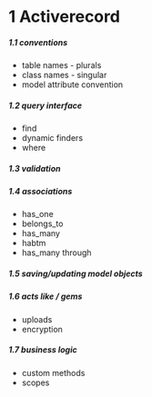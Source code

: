# 1 Activerecord

##### 1.1 conventions
- table names - plurals
- class names - singular
- model attribute convention

##### 1.2 query interface
- find
- dynamic finders
- where

##### 1.3  validation

##### 1.4 associations
- has_one
- belongs_to
- has_many
- habtm 
- has_many through

##### 1.5 saving/updating model objects

##### 1.6 acts like / gems
- uploads
- encryption

##### 1.7 business logic
- custom methods 
- scopes    